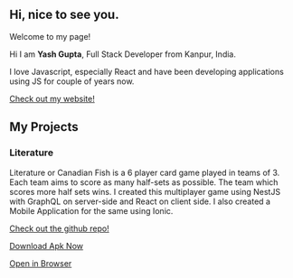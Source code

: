 ## Hi, nice to see you.

Welcome to my page!

Hi I am **Yash Gupta**, Full Stack Developer from Kanpur, India. 

I love Javascript, especially React and have been developing applications using JS for couple of years now.

[Check out my website!](https://yashgupta.dev)

## My Projects

### Literature

Literature or Canadian Fish is a 6 player card game played in teams of 3. Each team aims to score as many half-sets as possible. The team which scores more half sets wins. I created this multiplayer game using NestJS with GraphQL on server-side and React on client side. I also created a Mobile Application for the same using Ionic.

[Check out the github repo!](https://github.com/gyash24x7/littplay)

[Download Apk Now](https://github.com/gyash24x7/littplay/releases/download/v1.0/literature-v1.0.apk)     

[Open in Browser](https://literature.yashgupta.dev)
